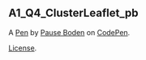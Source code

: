 A1_Q4_ClusterLeaflet_pb
-----------------------


A [Pen](https://codepen.io/astropause/pen/ZYboXgz) by [Pause Boden](https://codepen.io/astropause) on [CodePen](https://codepen.io).

[License](https://codepen.io/license/pen/ZYboXgz).